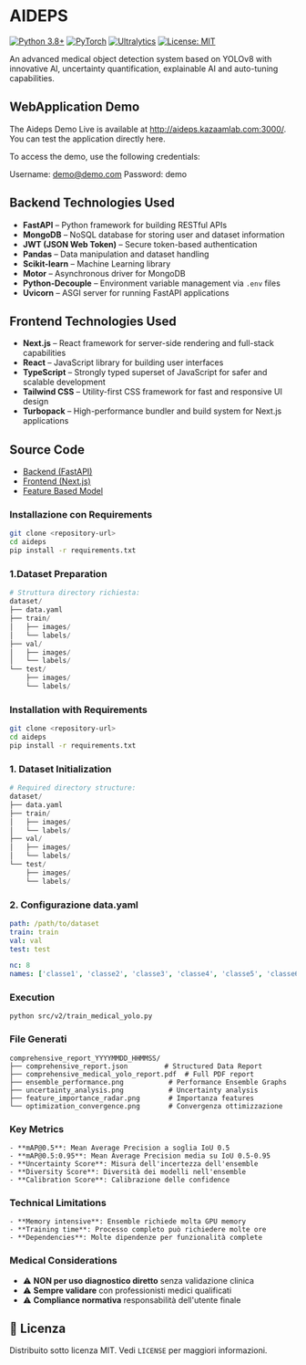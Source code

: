 # AIDEPS

[![Python 3.8+](https://img.shields.io/badge/python-3.8+-blue.svg)](https://www.python.org/downloads/) [![PyTorch](https://img.shields.io/badge/PyTorch-%23EE4C2C.svg?style=flat&logo=PyTorch&logoColor=white)](https://pytorch.org/) [![Ultralytics](https://img.shields.io/badge/Ultralytics-YOLO-blue)](https://ultralytics.com/) [![License: MIT](https://img.shields.io/badge/License-MIT-yellow.svg)](https://opensource.org/licenses/MIT)

An advanced medical object detection system based on YOLOv8 with innovative AI, uncertainty quantification, explainable AI and auto-tuning capabilities.

## WebApplication Demo
The Aideps Demo Live is available at http://aideps.kazaamlab.com:3000/. You can test the application directly here.

To access the demo, use the following credentials:

Username: demo@demo.com
Password: demo

## Backend Technologies Used

- **FastAPI** – Python framework for building RESTful APIs  
- **MongoDB** – NoSQL database for storing user and dataset information  
- **JWT (JSON Web Token)** – Secure token-based authentication  
- **Pandas** – Data manipulation and dataset handling  
- **Scikit-learn** – Machine Learning library  
- **Motor** – Asynchronous driver for MongoDB  
- **Python-Decouple** – Environment variable management via `.env` files  
- **Uvicorn** – ASGI server for running FastAPI applications

## Frontend Technologies Used

- **Next.js** – React framework for server-side rendering and full-stack capabilities  
- **React** – JavaScript library for building user interfaces  
- **TypeScript** – Strongly typed superset of JavaScript for safer and scalable development  
- **Tailwind CSS** – Utility-first CSS framework for fast and responsive UI design  
- **Turbopack** – High-performance bundler and build system for Next.js applications

## Source Code

- [Backend (FastAPI)](https://github.com/salmorf/aideps-be)
- [Frontend (Next.js)](https://github.com/salmorf/aideps-fe)
- [Feature Based Model](https://github.com/VCJx07/CatBoost-Mastopexy-Feature-Based-Model/tree/master)


### Installazione con Requirements
```bash
git clone <repository-url>
cd aideps
pip install -r requirements.txt
```

### 1.Dataset Preparation
```python
# Struttura directory richiesta:
dataset/
├── data.yaml
├── train/
│   ├── images/
│   └── labels/
├── val/
│   ├── images/
│   └── labels/
└── test/
    ├── images/
    └── labels/
```


### Installation with Requirements
```bash
git clone <repository-url>
cd aideps
pip install -r requirements.txt
```

### 1. Dataset Initialization
```python
# Required directory structure:
dataset/
├── data.yaml
├── train/
│   ├── images/
│   └── labels/
├── val/
│   ├── images/
│   └── labels/
└── test/
    ├── images/
    └── labels/
```

### 2. Configurazione data.yaml
```yaml
path: /path/to/dataset
train: train
val: val
test: test

nc: 8 
names: ['classe1', 'classe2', 'classe3', 'classe4', 'classe5', 'classe6', 'classe7', 'classe8']
```

### Execution
```
python src/v2/train_medical_yolo.py    
```

### File Generati
```
comprehensive_report_YYYYMMDD_HHMMSS/
├── comprehensive_report.json         # Structured Data Report
├── comprehensive_medical_yolo_report.pdf  # Full PDF report
├── ensemble_performance.png           # Performance Ensemble Graphs
├── uncertainty_analysis.png           # Uncertainty analysis
├── feature_importance_radar.png       # Importanza features
└── optimization_convergence.png       # Convergenza ottimizzazione
```

### Key Metrics
```
- **mAP@0.5**: Mean Average Precision a soglia IoU 0.5
- **mAP@0.5:0.95**: Mean Average Precision media su IoU 0.5-0.95
- **Uncertainty Score**: Misura dell'incertezza dell'ensemble
- **Diversity Score**: Diversità dei modelli nell'ensemble
- **Calibration Score**: Calibrazione delle confidence
```

### Technical Limitations
```
- **Memory intensive**: Ensemble richiede molta GPU memory
- **Training time**: Processo completo può richiedere molte ore
- **Dependencies**: Molte dipendenze per funzionalità complete
```

### Medical Considerations
- ⚠️ **NON per uso diagnostico diretto** senza validazione clinica
- ⚠️ **Sempre validare** con professionisti medici qualificati
- ⚠️ **Compliance normativa** responsabilità dell'utente finale

## 📄 Licenza

Distribuito sotto licenza MIT. Vedi `LICENSE` per maggiori informazioni.

